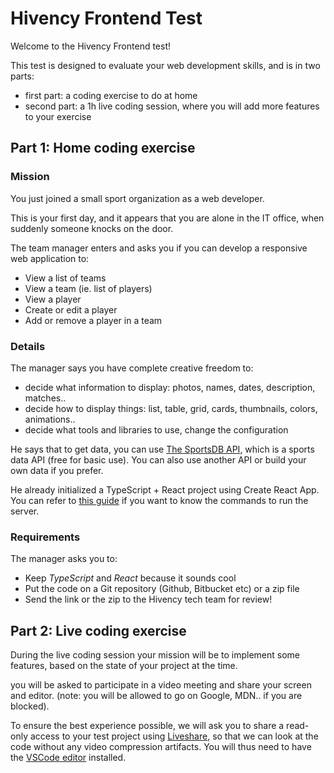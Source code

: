 # Hivency Frontend Test

Welcome to the Hivency Frontend test!

This test is designed to evaluate your web development skills, and is in two parts:

- first part: a coding exercise to do at home
- second part: a 1h live coding session, where you will add more features to your exercise

## Part 1: Home coding exercise

### Mission

You just joined a small sport organization as a web developer.

This is your first day, and it appears that you are alone in the IT office,
when suddenly someone knocks on the door.

The team manager enters and asks you if you can develop a responsive web application to:

- View a list of teams
- View a team (ie. list of players)
- View a player
- Create or edit a player
- Add or remove a player in a team
  
### Details

The manager says you have complete creative freedom to:

- decide what information to display: photos, names, dates, description, matches..
- decide how to display things: list, table, grid, cards, thumbnails, colors, animations..
- decide what tools and libraries to use, change the configuration

He says that to get data, you can use [The SportsDB API](https://www.thesportsdb.com/api.php), which is a sports data API (free for basic use). You can also use another API or build your own data if you prefer.

He already initialized a TypeScript + React project using Create React App. You can refer to [this guide](https://facebook.github.io/create-react-app/docs/getting-started) if you want to know the commands to run the server.

### Requirements

The manager asks you to:

- Keep *TypeScript* and *React* because it sounds cool
- Put the code on a Git repository (Github, Bitbucket etc) or a zip file
- Send the link or the zip to the Hivency tech team for review!

## Part 2: Live coding exercise

During the live coding session your mission will be to implement some features, based on the state of your project at the time.

you will be asked to participate in a video meeting and share your screen and editor.
(note: you will be allowed to go on Google, MDN.. if you are blocked).

To ensure the best experience possible, we will ask you to share a read-only access to your
test project using [Liveshare](https://code.visualstudio.com/learn/collaboration/live-share), so that we can look at the code without any video compression artifacts. You will thus need to have the [VSCode editor](https://code.visualstudio.com/download) installed.

